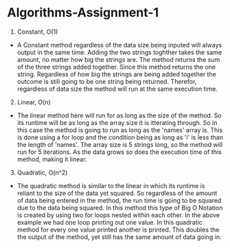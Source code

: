 # Algorithms-Assignment-1

1. Constant, O(1)
- A Constant method regardless of the data size being inputed will always output in the same time.
Adding the two strings toghther takes the same amount, no matter how big the strings are. The method returns the sum of the three strings added together. Since this method
returns the one string. Regardless of how big the strings are being added together the outcome is still going to be one string being returned. Therefor, regardless of data 
size the method will run at the same execution time.

2. Linear, O(n)
- The linear method here will run for as long as the size of the method. So its runtime will be as long as the array size it is itterating through. So in this case the method
is going to run as long as the 'names' array is. This is done using a for loop and the condition being as long as 'i' is less than the length of 'names'. The array size is 5 strings long, so the method will run for 5 iterations. As the data grows so does the execution time of this method, making it linear. 

3. Quadratic, O(n^2)
- The quadratic method is similar to the linear in which its runtime is reliant to the size of the data yet squared. So regardless of the amount of data being entered in 
the method, the run time is going to be squared due to the data being squared. In this method this type of Big O Notation is created by using two for loops nested within each other. In the above example we had one loop printing out one value. In this quadratic method for every one value printed another is printed. This doubles the
the output of the method, yet still has the same amount of data going in.
